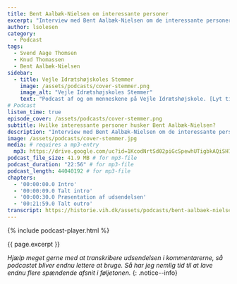 ```yaml
---
title: Bent Aalbæk-Nielsen om interessante personer
excerpt: "Interview med Bent Aalbæk-Nielsen om de interessante personer, han husker fra den tid, hvor hans far, Rask Nielsen (skolens tredje medforstander) var på Den Jyske Idrætsskole."
author: lsolesen
category:
  - Podcast
tags:
  - Svend Aage Thomsen
  - Knud Thomassen
  - Bent Aalbæk-Nielsen
sidebar:
  - title: Vejle Idrætshøjskoles Stemmer
    image: /assets/podcasts/cover-stemmer.png
    image_alt: "Vejle Idrætshøjskoles Stemmer"
    text: "Podcast af og om menneskene på Vejle Idrætshøjskole. [Lyt til flere afsnit](/podcast/)"
# Podcast
listen_time: true
episode_cover: /assets/podcasts/cover-stemmer.png
subtitle: Hvilke interessante personer husker Bent Aalbæk-Nielsen?
description: "Interview med Bent Aalbæk-Nielsen om de interessante personer, han husker fra den tid, hvor hans far, Rask Nielsen (skolens tredje medforstander) var på Den Jyske Idrætsskole."
image: /assets/podcasts/cover-stemmer.jpg
media: # requires a mp3-entry
  mp3: https://drive.google.com/uc?id=1KcodNrtSd02piGcSpewhUTigbkAQiSH7
podcast_file_size: 41.9 MB # for mp3-file
podcast_duration: "22:56" # for mp3-file
podcast_length: 44040192 # for mp3-file
chapters:
  - '00:00:00.0 Intro'
  - '00:00:09.0 Talt intro'
  - '00:00:30.0 Præsentation af udsendelsen'
  - '00:21:59.0 Talt outro'
transcript: https://historie.vih.dk/assets/podcasts/bent-aalbaek-nielsen-personer.txt
---
```


{% include podcast-player.html %}

{{ page.excerpt }}

_Hjælp meget gerne med at transkribere udsendelsen i kommentarerne, så podcastet bliver endnu lettere at bruge. Så har jeg nemlig tid til at lave endnu flere spændende afsnit i føljetonen._
{: .notice--info}
